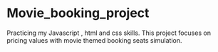 # Movie_booking_project
Practicing my Javascript , html and css skills. 
This project focuses on pricing values with movie themed booking seats simulation.
